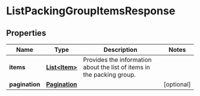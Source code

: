 # ListPackingGroupItemsResponse

## Properties
Name | Type | Description | Notes
------------ | ------------- | ------------- | -------------
**items** | [**List&lt;Item&gt;**](Item.md) | Provides the information about the list of items in the packing group. | 
**pagination** | [**Pagination**](Pagination.md) |  |  [optional]
